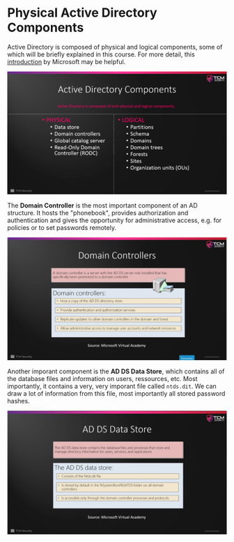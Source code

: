 # Physical Active Directory Components

Active Directory is composed of physical and logical components, some of which
will be briefly explained in this course. For more detail, this
[introduction](https://learn.microsoft.com/de-de/shows/introtoad/) by Microsoft
may be helpful.



<img src="./images/PhysicalADComponents_1.png" alt="Physical Active Directory Components_1" width="800"/>



The **Domain Controller** is the most important component of an AD structure. It
hosts the "phonebook", provides authorization and authentication and gives the
opportunity for administrative access, e.g. for policies or to set passwords
remotely.

<img src="./images/PhysicalADComponents_2.png" alt="Physical Active Directory Components_2" width="800"/>



Another imporant component is the **AD DS Data Store**, which contains all of
the database files and information on users, ressources, etc. Most importantly,
it contains a very, very imporant file called `ntds.dit`. We can draw a lot of
information from this file, most importantly all stored password hashes.



<img src="./images/PhysicalADComponents_3.png" alt="Physical Active Directory Components_3" width="800"/>



<!--
span style="color:green;font-weight:700;font-size:20px">
markdown color font styles
</span
-->
